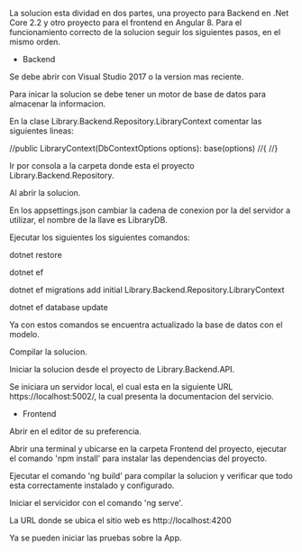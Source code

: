 La solucion esta dividad en dos partes, una proyecto para Backend en .Net Core 2.2 y otro proyecto para el frontend en Angular 8.
Para el funcionamiento correcto de la solucion seguir los siguientes pasos, en el mismo orden.



- Backend

Se debe abrir con Visual Studio 2017 o la version mas reciente.

Para inicar la solucion se debe tener un motor de base de datos para almacenar la informacion.

En la clase Library.Backend.Repository.LibraryContext  comentar las siguientes lineas:

//public LibraryContext(DbContextOptions options): base(options)
        //{
        //}

Ir por consola a la carpeta donde esta el proyecto Library.Backend.Repository.

Al abrir la solucion.

En los appsettings.json cambiar la cadena de conexion por la del servidor a utilizar, el nombre de la llave es LibraryDB.

Ejecutar los siguientes los siguientes comandos:

dotnet restore

dotnet ef

dotnet ef migrations add initial Library.Backend.Repository.LibraryContext

dotnet ef database update

Ya con estos comandos se encuentra actualizado la base de datos con el modelo.

Compilar la solucion.

Iniciar la solucion desde el proyecto de Library.Backend.API.

Se iniciara un servidor local, el cual esta en la siguiente URL https://localhost:5002/, la cual presenta la documentacion del servicio.


- Frontend

Abrir en el editor de su preferencia.

Abrir una terminal y ubicarse en la carpeta Frontend del proyecto, ejecutar el comando 'npm install' para instalar las dependencias del proyecto.

Ejecutar el comando 'ng build' para compilar la solucion y verificar que todo esta correctamente instalado y configurado.

Iniciar el servicidor con el comando 'ng serve'.

La URL donde se ubica el sitio web es http://localhost:4200


Ya se pueden iniciar las pruebas sobre la App.
